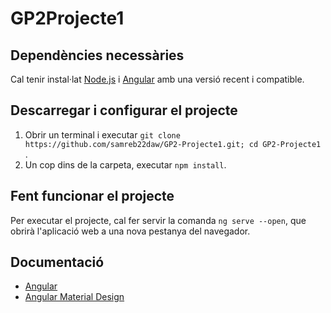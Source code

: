 # GP2Projecte1

## Dependències necessàries

Cal tenir instal·lat <a href="https://nodejs.org/en/download/">Node.js</a> i <a href="https://angular.io/guide/setup-local">Angular</a> amb una versió recent i compatible.

## Descarregar i configurar el projecte

1.  Obrir un terminal i executar `git clone https://github.com/samreb22daw/GP2-Projecte1.git; cd GP2-Projecte1` .<br>
2.  Un cop dins de la carpeta, executar `npm install`. <br>

## Fent funcionar el projecte

Per executar el projecte, cal fer servir la comanda `ng serve --open`, que obrirà l'aplicació web a una nova pestanya del navegador.


## Documentació
<ul>
  <li><a href="https://angular.io/">Angular</a></li>
  <li><a href="https://material.angular.io/">Angular Material Design</a></li>
</ul>
